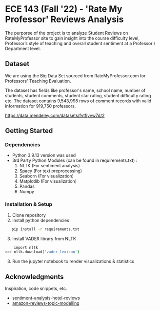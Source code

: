 # ECE 143 (Fall '22)  - 'Rate My Professor' Reviews Analysis

The purporse of the project is to analyze Student Reviews on RateMyProfessor site to gain insight into the course difficulty level, Professor’s style of teaching and overall student sentiment at a Professor / Department level.

## Dataset

We are using the Big Data Set sourced from RateMyProfessor.com for Professors' Teaching Evaluation.

The dataset has fields like professor's name, school name, number of students, student comments, student star rating, student difficulty rating etc. The dataset contains 9,543,998 rows of comment records with valid information for 919,750 professors.

https://data.mendeley.com/datasets/fvtfjyvw7d/2


## Getting Started

### Dependencies

* Python 3.9.13 version was used
* 3rd Party Python Modules (can be found in requirements.txt) :
    1. NLTK (For sentiment analysis)
    2. Spacy (For text preprocessing)
    2. Seaborn (For visualization)
    3. Matplotlib (For visualization)
    4. Pandas
    5. Numpy

### Installation & Setup

1. Clone repository
2. Install python dependencies
```sh
   pip install -r requirements.txt
```

3. Install VADER library from NLTK
```sh
    import nltk
>>> nltk.download('vader_lexicon')
```
3. Run the jupyter notebook to render visualizations & statistics


## Acknowledgments

Inspiration, code snippets, etc.
* [sentiment-analysis-hotel-reviews](https://www.kaggle.com/code/jonathanoheix/sentiment-analysis-with-hotel-reviews)
* [amazon-reviews-topic-modelling](https://www.kaggle.com/code/yasserh/amazon-product-reviews-topic-modelling)
